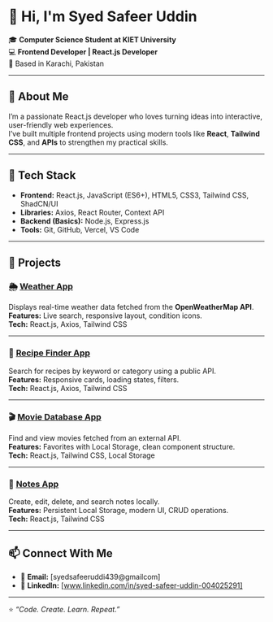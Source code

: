 # 👋 Hi, I'm Syed Safeer Uddin

🎓 **Computer Science Student at KIET University**  
💻 **Frontend Developer | React.js Developer**  
📍 Based in Karachi, Pakistan  

---

## 🚀 About Me
I’m a passionate React.js developer who loves turning ideas into interactive, user-friendly web experiences.  
I’ve built multiple frontend projects using modern tools like **React**, **Tailwind CSS**, and **APIs** to strengthen my practical skills.

---

## 🧰 Tech Stack
- **Frontend:** React.js, JavaScript (ES6+), HTML5, CSS3, Tailwind CSS, ShadCN/UI  
- **Libraries:** Axios, React Router, Context API
- **Backend (Basics):** Node.js, Express.js  
- **Tools:** Git, GitHub, Vercel, VS Code  

---

## 🧩 Projects

### 🌦️ [Weather App](#)
Displays real-time weather data fetched from the **OpenWeatherMap API**.  
**Features:** Live search, responsive layout, condition icons.  
**Tech:** React.js, Axios, Tailwind CSS  

---

### 🥗 [Recipe Finder App](#)
Search for recipes by keyword or category using a public API.  
**Features:** Responsive cards, loading states, filters.  
**Tech:** React.js, Axios, Tailwind CSS  

---

### 🎬 [Movie Database App](#)
Find and view movies fetched from an external API.  
**Features:** Favorites with Local Storage, clean component structure.  
**Tech:** React.js, Tailwind CSS, Local Storage  

---

### 📝 [Notes App](#)
Create, edit, delete, and search notes locally.  
**Features:** Persistent Local Storage, modern UI, CRUD operations.  
**Tech:** React.js, Tailwind CSS  

---

## 📫 Connect With Me
- 📧 **Email:** [syedsafeeruddi439@gmailcom] 
- 💼 **LinkedIn:** [www.linkedin.com/in/syed-safeer-uddin-004025291]

---

⭐️ *“Code. Create. Learn. Repeat.”*
